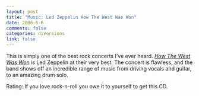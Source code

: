 ```yaml
--- 
layout: post
title: "Music: Led Zeppelin How The West Was Won"
date: 2006-6-6
comments: false
categories: diversions
link: false
---
```

This is simply one of the best rock concerts I've ever heard. <i><a href="http://www.amazon.com/gp/product/B00008OWZC/sr=8-1/qid=1149609881/ref=pd_bbs_1/002-0791549-1866460?%5Fencoding=UTF8" title="How The West Was Won">How The West Was Won</a></i> is Led Zeppelin at their very best. The concert is flawless, and the band shows off an incredible range of music from driving vocals and guitar, to an amazing drum solo.

Rating: If you love rock-n-roll you owe it to yourself to get this CD.
